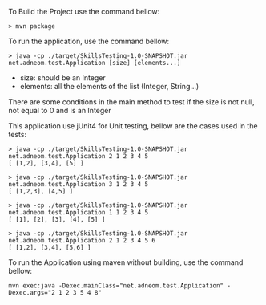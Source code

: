 To Build the Project use the command bellow:

```
> mvn package
```

To run the application, use the command bellow:

```
> java -cp ./target/SkillsTesting-1.0-SNAPSHOT.jar net.adneom.test.Application [size] [elements...]
```

- size: should be an Integer
- elements: all the elements of the list (Integer, String...)

There are some conditions in the main method to test if the size is not null, not equal to 0 and is an Integer

This application use jUnit4 for Unit testing, bellow are the cases used in the tests:

```
> java -cp ./target/SkillsTesting-1.0-SNAPSHOT.jar net.adneom.test.Application 2 1 2 3 4 5 
[ [1,2], [3,4], [5] ]
```

```
> java -cp ./target/SkillsTesting-1.0-SNAPSHOT.jar net.adneom.test.Application 3 1 2 3 4 5 
[ [1,2,3], [4,5] ]
```

```
> java -cp ./target/SkillsTesting-1.0-SNAPSHOT.jar net.adneom.test.Application 1 1 2 3 4 5 
[ [1], [2], [3], [4], [5] ]
```

```
> java -cp ./target/SkillsTesting-1.0-SNAPSHOT.jar net.adneom.test.Application 2 1 2 3 4 5 6 
[ [1,2], [3,4], [5,6] ]
```

To run the Application using maven without building, use the command bellow:

```
mvn exec:java -Dexec.mainClass="net.adneom.test.Application" -Dexec.args="2 1 2 3 5 4 8"
```
